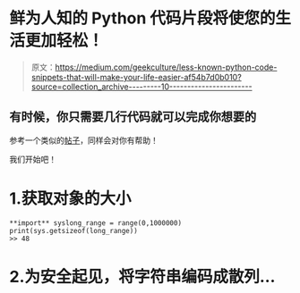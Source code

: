 # 鲜为人知的 Python 代码片段将使您的生活更加轻松！

> 原文：<https://medium.com/geekculture/less-known-python-code-snippets-that-will-make-your-life-easier-af54b7d0b010?source=collection_archive---------10----------------------->

## 有时候，你只需要几行代码就可以完成你想要的

参考一个类似的[帖子](/geekculture/16-python-and-pandas-hacks-that-will-save-you-time-in-your-project-292da3df0931?source=your_stories_page-------------------------------------)，同样会对你有帮助！

我们开始吧！

# 1.获取对象的大小

```
**import** syslong_range = range(0,1000000)
print(sys.getsizeof(long_range))
>> 48
```

# 2.为安全起见，将字符串编码成散列…